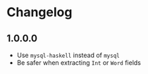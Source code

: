 # Changelog

## 1.0.0.0

* Use `mysql-haskell` instead of `mysql`
* Be safer when extracting `Int` or `Word` fields
